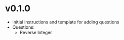 # v0.1.0
- initial instructions and template for adding questions
- Questions:
    - Reverse Integer
